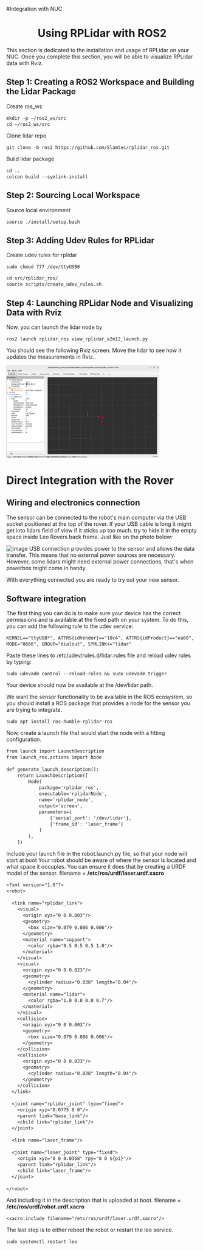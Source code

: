 #Integration with NUC
<h1 align="center"> Using RPLidar with ROS2 </h1>
This section is dedicated to the installation and usage of RPLidar on your NUC. Once you complete this section, you will be able to visualize RPLidar data with Rviz.

## Step 1: Creating a ROS2 Workspace and Building the Lidar Package ##
Create ros_ws

```
mkdir -p ~/ros2_ws/src
cd ~/ros2_ws/src
```
Clone lidar repo

```
git clone -b ros2 https://github.com/Slamtec/rplidar_ros.git
```

Build lidar package

```
cd ..
colcon build --symlink-install
```
## Step 2: Sourcing Local Workspace ##
Source local environment

```
source ./install/setup.bash
```
## Step 3: Adding Udev Rules for RPLidar ##
Create udev rules for rplidar

```
sudo chmod 777 /dev/ttyUSB0
```
```
cd src/rplidar_ros/
source scripts/create_udev_rules.sh

```
## Step 4: Launching RPLidar Node and Visualizing Data with Rviz ##
Now, you can launch the lidar node by

```
ros2 launch rplidar_ros view_rplidar_a2m12_launch.py
```
You should see the following Rviz screen. Move the lidar to see how it updates the measurements in Rviz..

<img title="Lidar_Rviz"  src="../Images/Sensor/Lidar_rviz.png"  width=80% height=auto>

# Direct Integration with the Rover
## Wiring and electronics connection
The sensor can be connected to the robot's main computer via the USB socket positioned at the top of the rover. If your USB cable is long it might get into lidars field of view if it sticks up too much. try to hide it in the empty space inside Leo Rovers back frame. Just like on the photo below:

![image](https://github.com/Team-7-UOM/DocumentationForLeoRover/assets/66565433/13d110c8-0786-411b-974a-a3c3d69b58b5)
USB connection provides power to the sensor and allows the data transfer. This means that no external power sources are necessary. However, some lidars might need external power connections, that's when powerbox might come in handy.

With everything connected you are ready to try out your new sensor.

## Software integration
The first thing you can do is to make sure your device has the correct permissions and is available at the fixed path on your system. To do this, you can add the following rule to the udev service:
```
KERNEL=="ttyUSB*", ATTRS{idVendor}=="10c4", ATTRS{idProduct}=="ea60", MODE="0666", GROUP="dialout", SYMLINK+="lidar"
```
Paste these lines to /etc/udev/rules.d/lidar.rules file and reload udev rules by typing:
```
sudo udevadm control --reload-rules && sudo udevadm trigger
```
Your device should now be available at the /dev/lidar path.

We want the sensor functionality to be available in the ROS ecosystem, so you should install a ROS package that provides a node for the sensor you are trying to integrate.
```
sudo apt install ros-humble-rplidar-ros
```
Now, create a launch file that would start the node with a fitting configuration.
```
from launch import LaunchDescription
from launch_ros.actions import Node

def generate_launch_description():
    return LaunchDescription([
        Node(
            package='rplidar_ros',
            executable='rplidarNode',
            name='rplidar_node',
            output='screen',
            parameters=[
                {'serial_port': '/dev/lidar'},
                {'frame_id': 'laser_frame'}
            ]
        ),
    ])
```
Include your launch file in the robot.launch.py file, so that your node will start at boot
Your robot should be aware of where the sensor is located and what space it occupies. You can ensure it does that by creating a URDF model of the sensor.
filename = **/etc/ros/urdf/laser.urdf.xacro**
```
<?xml version="1.0"?>
<robot>

  <link name="rplidar_link">
    <visual>
      <origin xyz="0 0 0.003"/>
      <geometry>
        <box size="0.079 0.086 0.006"/>
      </geometry>
      <material name="support">
        <color rgba="0.5 0.5 0.5 1.0"/>
      </material>
    </visual>
    <visual>
      <origin xyz="0 0 0.023"/>
      <geometry>
        <cylinder radius="0.038" length="0.04"/>
      </geometry>
      <material name="lidar">
        <color rgba="1.0 0.0 0.0 0.7"/>
      </material>
    </visual>
    <collision>
      <origin xyz="0 0 0.003"/>
      <geometry>
        <box size="0.079 0.086 0.006"/>
      </geometry>
    </collision>
    <collision>
      <origin xyz="0 0 0.023"/>
      <geometry>
        <cylinder radius="0.038" length="0.04"/>
      </geometry>
    </collision>
  </link>

  <joint name="rplidar_joint" type="fixed">
    <origin xyz="0.0775 0 0"/>
    <parent link="base_link"/>
    <child link="rplidar_link"/>
  </joint>

  <link name="laser_frame"/>

  <joint name="laser_joint" type="fixed">
    <origin xyz="0 0 0.0368" rpy="0 0 ${pi}"/>
    <parent link="rplidar_link"/>
    <child link="laser_frame"/>
  </joint>

</robot>
```
And including it in the description that is uploaded at boot.
filename = **/etc/ros/urdf/robot.urdf.xacro**
```
<xacro:include filename="/etc/ros/urdf/laser.urdf.xacro"/>
```
The last step is to either reboot the robot or restart the leo service.
```
sudo systemctl restart leo
```
